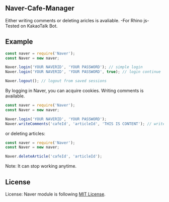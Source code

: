 ## Naver-Cafe-Manager
Either writing comments or deleting aricles is avaliable. -For Rhino js-
Tested on KakaoTalk Bot.

## Example
```js
const naver = require('Naver');
const Naver = new naver;

Naver.login('YOUR NAVERID', 'YOUR PASSWORD'); // simple login
Naver.login('YOUR NAVERID', 'YOUR PASSWORD', true); // login continue

Naver.logout(); // logout from saved sessions
```
By logging in Naver, you can acquire cookies.
Writing comments is available.
```js
const naver = require('Naver');
const Naver = new naver;

Naver.login('YOUR NAVERID', 'YOUR PASSWORD');
Naver.writeComments('cafeId', 'articleId', 'THIS IS CONTENT'); // write comments
```
or deleting articles:
```js
const naver = require('Naver');
const Naver = new naver;

Naver.deleteArticle('cafeId', 'articleId');
```
Note: It can stop working anytime.

## License
License: Naver module is following [MIT License](https://github.com/dev-kiri/Naver-Cafe-Manager/blob/main/LICENSE).
